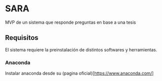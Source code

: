 # SARA
MVP de un sistema que responde preguntas en base a una tesis

## Requisitos
El sistema requiere la preinstalación de distintos softwares y herramientas.

### Anaconda
Instalar anaconda desde su (pagina oficial)[https://www.anaconda.com/]
